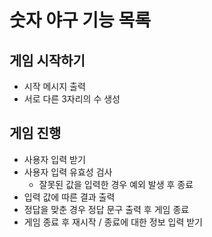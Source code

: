 # 숫자 야구 기능 목록

## 게임 시작하기
- 시작 메시지 출력
- 서로 다른 3자리의 수 생성

## 게임 진행
- 사용자 입력 받기
- 사용자 입력 유효성 검사
  - 잘못된 값을 입력한 경우 예외 발생 후 종료
- 입력 값에 따른 결과 출력
- 정답을 맞춘 경우 정답 문구 출력 후 게임 종료
- 게임 종료 후 재시작 / 종료에 대한 정보 입력 받기